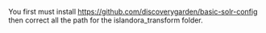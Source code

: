You first must install https://github.com/discoverygarden/basic-solr-config then correct all the path for the islandora_transform folder.
